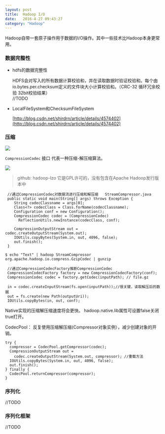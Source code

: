 ```yaml
---
layout: post
title:  Hadoop I/O
date:   2016-4-27 09:43:27
category: "Hadoop"
---
```


Hadoop自带一套原子操作用于数据的I/O操作。其中一些技术比Hadoop本身更常用。

### 数据完整性 ###

- hdfs的数据完整性

	HDFS会对写入的所有数据计算校验和，并在读取数据时验证校验和。每个由io.bytes.per.checksum定义的文件块大小计算校验和。（CRC-32 循环冗余校验 32bit校验结果）  
	//TODO

- LocalFileSystem和ChecksumFileSystem

	[http://blog.csdn.net/shirdrn/article/details/4574402](http://blog.csdn.net/shirdrn/article/details/4574402)

### 压缩 ###

![](http://geleeq.github.io/blog/post_res/images/hadoop/compress.jpg)

`CompressionCodec` 接口  代表一种压缩-解压缩算法。

![](http://geleeq.github.io/blog/post_res/images/hadoop/compresscodec.jpg)

>github: hadoop-lzo 它是GPL许可的，没有包含在Apache Hadoop发行版本中
	
	 //通过CompressionCodec对数据流进行压缩和解压缩   StreamCompressor.java
	 public static void main(String[] args) throws Exception {
	    String codecClassname = args[0];
	    Class<?> codecClass = Class.forName(codecClassname);
	    Configuration conf = new Configuration();
	    CompressionCodec codec = (CompressionCodec)
	      ReflectionUtils.newInstance(codecClass, conf);
	    
	    CompressionOutputStream out = codec.createOutputStream(System.out);
	    IOUtils.copyBytes(System.in, out, 4096, false);
	    out.finish();
	 }
		
	$ echo "Text" | hadoop StreamCompressor org.apache.hadoop.io.compress.GzipCodec | gunzip

	 //通过CompressionCodecFactory推断CompressionCodec
	 CompressionCodecFactory factory = new CompressionCodecFactory(conf);
     CompressionCodec codec = factory.getCodec(inputPath); // file.gz
      
	 in = codec.createInputStream(fs.open(inputPath));//很关键，读取解压后的数据
	 out = fs.create(new Path(outputUri));
     IOUtils.copyBytes(in, out, conf);

Native实现的压缩解压缩速度将会更快。 hadoop.native.lib属性可设置false关闭true打开。  

CodecPool： 反复使用压缩解压缩(Compressor对象实例），减少创建对象的开销。

	try {
      compressor = CodecPool.getCompressor(codec);
      CompressionOutputStream out =
        codec.createOutputStream(System.out, compressor); //重载方法
      IOUtils.copyBytes(System.in, out, 4096, false);
      out.finish();
    } finally {
      CodecPool.returnCompressor(compressor);
    }

### 序列化 ###

//TODO

### 序列化框架 ###

//TODO
